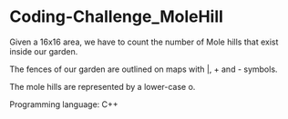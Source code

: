 # Coding-Challenge_MoleHill

Given a 16x16 area, we have to count the number of Mole hills that exist inside our garden.

The fences of our garden are outlined on maps with |, + and - symbols.

The mole hills are represented by a lower-case o.

Programming language: C++
